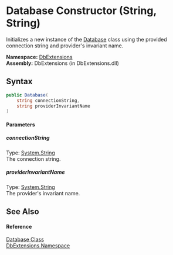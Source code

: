 Database Constructor (String, String)
=====================================
Initializes a new instance of the [Database][1] class using the provided connection string and provider's invariant name.

**Namespace:** [DbExtensions][2]  
**Assembly:** DbExtensions (in DbExtensions.dll)

Syntax
------

```csharp
public Database(
	string connectionString,
	string providerInvariantName
)
```

#### Parameters

##### *connectionString*
Type: [System.String][3]  
The connection string.

##### *providerInvariantName*
Type: [System.String][3]  
The provider's invariant name.


See Also
--------

#### Reference
[Database Class][1]  
[DbExtensions Namespace][2]  

[1]: README.md
[2]: ../README.md
[3]: http://msdn.microsoft.com/en-us/library/s1wwdcbf